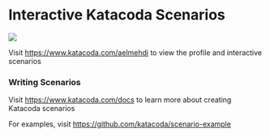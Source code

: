 # Interactive Katacoda Scenarios

[![](http://shields.katacoda.com/katacoda/aelmehdi/count.svg)](https://www.katacoda.com/aelmehdi "Get your profile on Katacoda.com")

Visit https://www.katacoda.com/aelmehdi to view the profile and interactive scenarios

### Writing Scenarios
Visit https://www.katacoda.com/docs to learn more about creating Katacoda scenarios

For examples, visit https://github.com/katacoda/scenario-example
